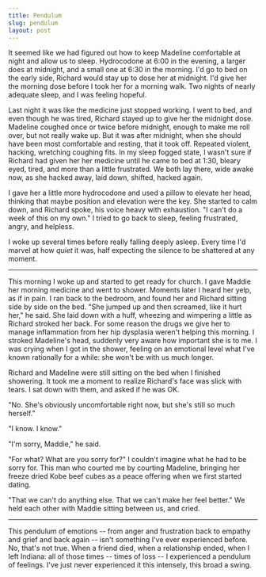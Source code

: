 ```yaml
---
title: Pendulum
slug: pendulum
layout: post
---
```

It seemed like we had figured out how to keep Madeline comfortable at night and allow us to sleep. Hydrocodone at 6:00 in the evening, a larger does at midnight, and a small one at 6:30 in the morning. I'd go to bed on the early side, Richard would stay up to dose her at midnight. I'd give her the morning dose before I took her for a morning walk. Two nights of nearly adequate sleep, and I was feeling hopeful. 

Last night it was like the medicine just stopped working. I went to bed, and even though he was tired, Richard stayed up to give her the midnight dose. Madeline coughed once or twice before midnight, enough to make me roll over, but not really wake up. But it was after midnight, when she should have been most comfortable and resting, that it took off. Repeated violent, hacking, wretching coughing fits. In my sleep fogged state, I wasn't sure if Richard had given her her medicine until he came to bed at 1:30, bleary eyed, tired, and more than a little frustrated. We both lay there, wide awake now, as she hacked away, laid down, shifted, hacked again.

I gave her a little more hydrocodone and used a pillow to elevate her head, thinking that maybe position and elevation were the key. She started to calm down, and Richard spoke, his voice heavy with exhaustion. "I can't do a week of this on my own." I tried to go back to sleep, feeling frustrated, angry, and helpless.

I woke up several times before really falling deeply asleep. Every time I'd marvel at how _quiet_ it was, half expecting  the silence to be shattered at any moment.

---

This morning I woke up and started to get ready for church. I gave Maddie her morning medicine and went to shower. Moments later I heard her yelp, as if in pain. I ran back to the bedroom, and found her and Richard sitting side by side on the bed. "She jumped up and then screamed, like it hurt her," he said. She laid down with a huff, wheezing and wimpering a little as Richard stroked her back. For some reason the drugs we give her to manage inflammation from her hip dysplasia weren't helping this morning. I stroked Madeline's head, suddenly very aware how important she is to me. I was crying when I got in the shower, feeling on an emotional level what I've known rationally for a while: she won't be with us much longer.

Richard and Madeline were still sitting on the bed when I finished showering. It took me a moment to realize Richard's face was slick with tears. I sat down with them, and asked if he was OK.

"No. She's obviously uncomfortable right now, but she's still so much herself."

"I know. I know."

"I'm sorry, Maddie," he said.

"For what? What are you sorry for?" I couldn't imagine what he had to be sorry for. This man who courted me by courting Madeline, bringing her freeze dried Kobe beef cubes as a peace offering when we first started dating.

"That we can't do anything else. That we can't make her feel better." We held each other with Maddie sitting between us, and cried.

---

This pendulum of emotions -- from anger and frustration back to empathy and grief and back again -- isn't something I've ever experienced before. No, that's not true. When a friend died, when a relationship ended, when I left Indiana: all of those times -- times of loss -- I experienced a pendulum of feelings. I've just never experienced it this intensely, this broad a swing.
